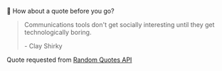 📣 How about a quote before you go?

> Communications tools don't get socially interesting until they get technologically boring.
>
> <p>- Clay Shirky</p>

Quote requested from [Random Quotes API](https://github.com/lukePeavey/quotable)
